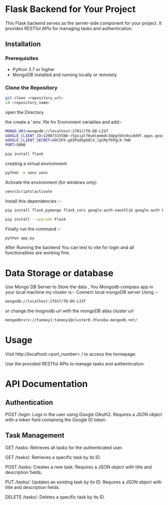 # Flask Backend for Your Project

This Flask backend serves as the server-side component for your project. It provides RESTful APIs for managing tasks and authentication.

## Installation

### Prerequisites

- Python 3.7 or higher
- MongoDB installed and running locally or remotely

### Clone the Repository

```bash
git clone <repository_url>
cd <repository_name>
```
open the Directory 

the create a '.env. file for Enviroment variables  and add:-
```bash
MONGO_URI=mongodb://localhost:27017/TO-DO-LIST
GOOGLE_CLIENT_ID=12987315580-r5piiplf6vmlmebdc3dpgtbhn9uc8d9f.apps.googleusercontent.com
GOOGLE_CLIENT_SECRET=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
PORT=5000
```
```bash
pip install flask 
```
creating a virtual environment
```bash
python -m venv venv
```
Activate the environment (for windows only)
```bash
venv\Scripts\activate
```

Install this dependencies :-
```bash
pip install flask_pymongo flask_cors google-auth-oauthlib google-auth PyJWT python-dotenv

pip install --upgrade Flask
```
Finally run the command :-
```bash
python app.py
```

After Running the backend You can test to vite for login and all functionalities are working fine.

# Data Storage or database

Use Mongo DB Server to Store the data , You Mongodb compass app in your local machine 
my cluster is:-
Connect local mongoDB server Using :-
```bash
mongodb://localhost:27017/TO-DO-LIST
```
or change the mognodb url with the mongoDB atlas cluster url 
```bash
mongodb+srv://tanmoy1:tanmoy1@cluster0.3foceba.mongodb.net/
```
# Usage

Visit http://localhost:<port_number> / to access the homepage.

Use the provided RESTful APIs to manage tasks and authentication.

# API Documentation

## Authentication

POST /login: Logs in the user using Google OAuth2. Requires a JSON object with a token field containing the Google ID token.

## Task Management
GET /tasks: Retrieves all tasks for the authenticated user.

GET /tasks/<id>: Retrieves a specific task by its ID.

POST /tasks: Creates a new task. Requires a JSON object with title and description fields.

PUT /tasks/<id>: Updates an existing task by its ID. Requires a JSON object with title and description fields.

DELETE /tasks/<id>: Deletes a specific task by its ID.
